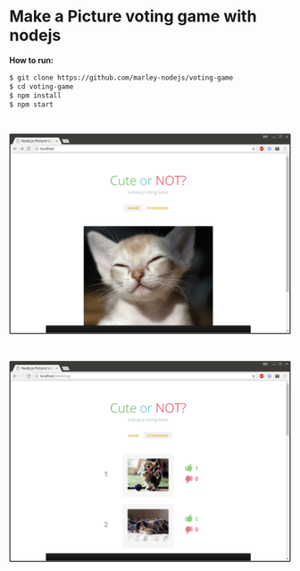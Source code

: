 # Make a Picture voting game with nodejs

**How to run:**

    $ git clone https://github.com/marley-nodejs/voting-game
    $ cd voting-game
    $ npm install
    $ npm start

<br/>

![Application](/img/pic1.png?raw=true)

<br/>

![Application](/img/pic2.png?raw=true)
